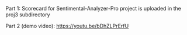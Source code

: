 Part 1: Scorecard for Sentimental-Analyzer-Pro project is uploaded in the proj3 subdirectory

Part 2 (demo video): https://youtu.be/bDhZLPrErfU
